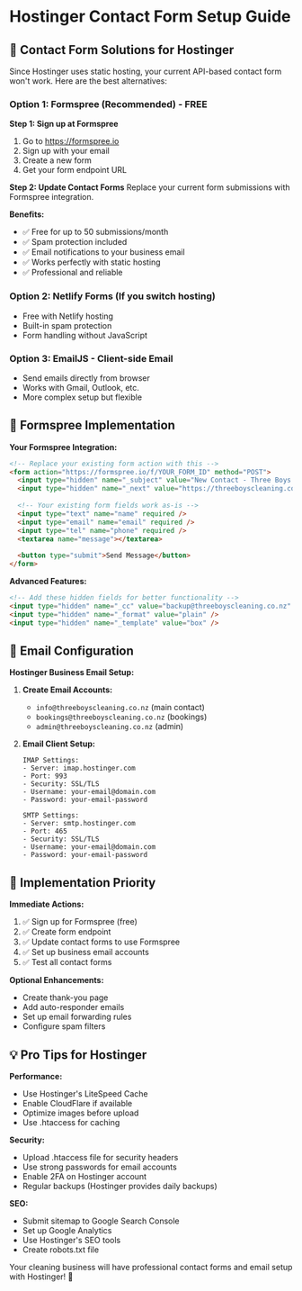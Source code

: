 # Hostinger Contact Form Setup Guide

## 🚀 **Contact Form Solutions for Hostinger**

Since Hostinger uses static hosting, your current API-based contact form won't work. Here are the best alternatives:

### **Option 1: Formspree (Recommended) - FREE**

**Step 1: Sign up at Formspree**
1. Go to https://formspree.io
2. Sign up with your email
3. Create a new form
4. Get your form endpoint URL

**Step 2: Update Contact Forms**
Replace your current form submissions with Formspree integration.

**Benefits:**
- ✅ Free for up to 50 submissions/month
- ✅ Spam protection included  
- ✅ Email notifications to your business email
- ✅ Works perfectly with static hosting
- ✅ Professional and reliable

### **Option 2: Netlify Forms (If you switch hosting)**
- Free with Netlify hosting
- Built-in spam protection
- Form handling without JavaScript

### **Option 3: EmailJS - Client-side Email**
- Send emails directly from browser
- Works with Gmail, Outlook, etc.
- More complex setup but flexible

## 🔧 **Formspree Implementation**

**Your Formspree Integration:**
```html
<!-- Replace your existing form action with this -->
<form action="https://formspree.io/f/YOUR_FORM_ID" method="POST">
  <input type="hidden" name="_subject" value="New Contact - Three Boys Cleaning" />
  <input type="hidden" name="_next" value="https://threeboyscleaning.co.nz/thank-you" />
  
  <!-- Your existing form fields work as-is -->
  <input type="text" name="name" required />
  <input type="email" name="email" required />
  <input type="tel" name="phone" required />
  <textarea name="message"></textarea>
  
  <button type="submit">Send Message</button>
</form>
```

**Advanced Features:**
```html
<!-- Add these hidden fields for better functionality -->
<input type="hidden" name="_cc" value="backup@threeboyscleaning.co.nz" />
<input type="hidden" name="_format" value="plain" />
<input type="hidden" name="_template" value="box" />
```

## 📧 **Email Configuration**

**Hostinger Business Email Setup:**
1. **Create Email Accounts:**
   - `info@threeboyscleaning.co.nz` (main contact)
   - `bookings@threeboyscleaning.co.nz` (bookings)
   - `admin@threeboyscleaning.co.nz` (admin)

2. **Email Client Setup:**
   ```
   IMAP Settings:
   - Server: imap.hostinger.com
   - Port: 993
   - Security: SSL/TLS
   - Username: your-email@domain.com
   - Password: your-email-password

   SMTP Settings:
   - Server: smtp.hostinger.com  
   - Port: 465
   - Security: SSL/TLS
   - Username: your-email@domain.com
   - Password: your-email-password
   ```

## 🎯 **Implementation Priority**

**Immediate Actions:**
1. ✅ Sign up for Formspree (free)
2. ✅ Create form endpoint
3. ✅ Update contact forms to use Formspree
4. ✅ Set up business email accounts
5. ✅ Test all contact forms

**Optional Enhancements:**
- Create thank-you page
- Add auto-responder emails
- Set up email forwarding rules
- Configure spam filters

## 💡 **Pro Tips for Hostinger**

**Performance:**
- Use Hostinger's LiteSpeed Cache
- Enable CloudFlare if available
- Optimize images before upload
- Use .htaccess for caching

**Security:**
- Upload .htaccess file for security headers
- Use strong passwords for email accounts
- Enable 2FA on Hostinger account
- Regular backups (Hostinger provides daily backups)

**SEO:**
- Submit sitemap to Google Search Console
- Set up Google Analytics
- Use Hostinger's SEO tools
- Create robots.txt file

Your cleaning business will have professional contact forms and email setup with Hostinger! 🚀